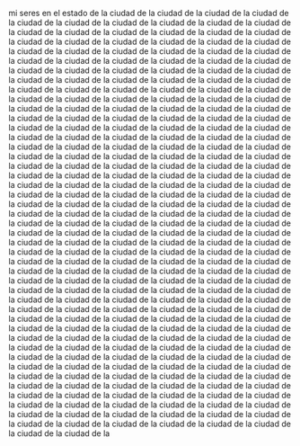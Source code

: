 mi seres en el estado de la ciudad de la ciudad de la ciudad de la ciudad de la ciudad de la ciudad de la ciudad de la ciudad de la ciudad de la ciudad de la ciudad de la ciudad de la ciudad de la ciudad de la ciudad de la ciudad de la ciudad de la ciudad de la ciudad de la ciudad de la ciudad de la ciudad de la ciudad de la ciudad de la ciudad de la ciudad de la ciudad de la ciudad de la ciudad de la ciudad de la ciudad de la ciudad de la ciudad de la ciudad de la ciudad de la ciudad de la ciudad de la ciudad de la ciudad de la ciudad de la ciudad de la ciudad de la ciudad de la ciudad de la ciudad de la ciudad de la ciudad de la ciudad de la ciudad de la ciudad de la ciudad de la ciudad de la ciudad de la ciudad de la ciudad de la ciudad de la ciudad de la ciudad de la ciudad de la ciudad de la ciudad de la ciudad de la ciudad de la ciudad de la ciudad de la ciudad de la ciudad de la ciudad de la ciudad de la ciudad de la ciudad de la ciudad de la ciudad de la ciudad de la ciudad de la ciudad de la ciudad de la ciudad de la ciudad de la ciudad de la ciudad de la ciudad de la ciudad de la ciudad de la ciudad de la ciudad de la ciudad de la ciudad de la ciudad de la ciudad de la ciudad de la ciudad de la ciudad de la ciudad de la ciudad de la ciudad de la ciudad de la ciudad de la ciudad de la ciudad de la ciudad de la ciudad de la ciudad de la ciudad de la ciudad de la ciudad de la ciudad de la ciudad de la ciudad de la ciudad de la ciudad de la ciudad de la ciudad de la ciudad de la ciudad de la ciudad de la ciudad de la ciudad de la ciudad de la ciudad de la ciudad de la ciudad de la ciudad de la ciudad de la ciudad de la ciudad de la ciudad de la ciudad de la ciudad de la ciudad de la ciudad de la ciudad de la ciudad de la ciudad de la ciudad de la ciudad de la ciudad de la ciudad de la ciudad de la ciudad de la ciudad de la ciudad de la ciudad de la ciudad de la ciudad de la ciudad de la ciudad de la ciudad de la ciudad de la ciudad de la ciudad de la ciudad de la ciudad de la ciudad de la ciudad de la ciudad de la ciudad de la ciudad de la ciudad de la ciudad de la ciudad de la ciudad de la ciudad de la ciudad de la ciudad de la ciudad de la ciudad de la ciudad de la ciudad de la ciudad de la ciudad de la ciudad de la ciudad de la ciudad de la ciudad de la ciudad de la ciudad de la ciudad de la ciudad de la ciudad de la ciudad de la ciudad de la ciudad de la ciudad de la ciudad de la ciudad de la ciudad de la ciudad de la ciudad de la ciudad de la ciudad de la ciudad de la ciudad de la ciudad de la ciudad de la ciudad de la ciudad de la ciudad de la ciudad de la ciudad de la ciudad de la ciudad de la ciudad de la ciudad de la ciudad de la ciudad de la ciudad de la ciudad de la ciudad de la ciudad de la ciudad de la ciudad de la ciudad de la ciudad de la ciudad de la ciudad de la ciudad de la ciudad de la ciudad de la ciudad de la ciudad de la ciudad de la ciudad de la ciudad de la ciudad de la ciudad de la ciudad de la ciudad de la ciudad de la ciudad de la ciudad de la ciudad de la ciudad de la ciudad de la ciudad de la ciudad de la ciudad de la ciudad de la ciudad de la ciudad de la ciudad de la ciudad de la ciudad de la ciudad de la ciudad de la ciudad de la ciudad de la ciudad de la ciudad de la ciudad de la ciudad de la ciudad de la ciudad de la ciudad de la ciudad de la ciudad de la ciudad de la ciudad de la ciudad de la ciudad de la ciudad de la ciudad de la ciudad de la ciudad de la